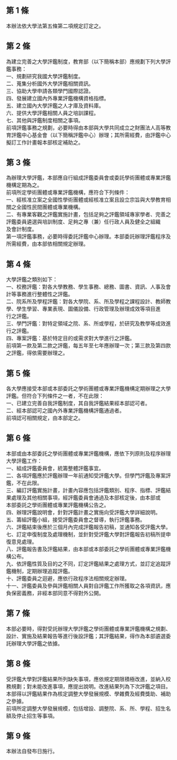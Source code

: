 第 1 條
-------
本辦法依大學法第五條第二項規定訂定之。

第 2 條
-------
為建立完善之大學評鑑制度，教育部（以下簡稱本部）應規劃下列大學評  
鑑事務：  
一、規劃研究我國大學評鑑制度。  
二、蒐集分析國外大學評鑑相關資訊。  
三、協助大學申請各類學門國際認證。  
四、發展建立國內外專業評鑑機構資格指標。  
五、建立國內大學評鑑之人才庫及資料庫。  
六、提供大學評鑑相關人員之培訓課程。  
七、其他與評鑑制度相關之事項。  
前項評鑑事務之規劃，必要時得由本部與大學共同成立之財團法人高等教  
育評鑑中心基金會（以下簡稱評鑑中心）辦理；其所需經費，由評鑑中心  
擬訂工作計畫報本部核定補助之。

第 3 條
-------
為辦理大學評鑑，本部應自行組成評鑑委員會或委託學術團體或專業評鑑  
機構定期為之。  
前項所定學術團體或專業評鑑機構，應符合下列條件：  
一、經核准立案之全國性學術團體或經核准立案且設立宗旨與大學教育相  
    關之全國性民間團體或專業機構。  
二、有專業客觀之評鑑實施計畫，包括足夠之評鑑領域專家學者、完善之  
    評鑑委員遴選與培訓制度、足夠之專（兼）任行政人員及健全之組織  
    及會計制度。  
第一項評鑑事務，必要時得委託評鑑中心辦理。本部委託辦理評鑑程序及  
所需經費，由本部依相關規定辦理。

第 4 條
-------
大學評鑑之類別如下：  
一、校務評鑑：對各大學教務、學生事務、總務、圖書、資訊、人事及會  
    計等事務進行整體性之評鑑。  
二、院系所及學程評鑑：對各大學院、系、所及學程之課程設計、教師教  
    學、學生學習、專業表現、圖儀設備、行政管理及辦理成效等項目進  
    行之評鑑。  
三、學門評鑑：對特定領域之院、系、所或學程，於研究及教學等成效進  
    行之評鑑。  
四、專案評鑑：基於特定目的或需求對大學進行之評鑑。  
前項第一款及第二款之評鑑，每五年至七年應辦理一次；第三款及第四款  
之評鑑，得依需要辦理之。

第 5 條
-------
各大學應接受本部或本部委託之學術團體或專業評鑑機構定期辦理之大學  
評鑑。但符合下列條件之一者，不在此限：  
一、已建立完善自我評鑑制度，其自我評鑑結果經本部認可者。  
二、經本部認可之國內外專業評鑑機構評鑑通過者。  
前項認可相關規定，由本部定之。

第 6 條
-------
本部或由本部委託之學術團體或專業評鑑機構，應依下列原則及程序辦理  
大學評鑑工作：  
一、組成評鑑委員會，統籌整體評鑑事宜。  
二、各項評鑑應於評鑑辦理一年前通知受評鑑大學。但學門評鑑及專案評  
    鑑，不在此限。  
三、編訂評鑑實施計畫，計畫內容應包括評鑑類別、程序、指標、評鑑結  
    果處理及其他相關事項，經評鑑委員會通過及本部核定後，由本部或  
    本部委託之學術團體或專業評鑑機構公告之。  
四、辦理評鑑說明會，針對評鑑計畫之實施向受評鑑大學詳細說明。  
五、籌組評鑑小組，接受評鑑委員會之督導，執行評鑑事務。  
六、評鑑結束後應於三個月內完成評鑑報告初稿，並通知各受評鑑大學。  
七、訂定申復制度及處理機制，並針對受評鑑大學對評鑑報告初稿所提申  
    復意見處理。  
八、評鑑報告書及評鑑結果，由本部或本部委託之學術團體或專業評鑑機  
    構公布。  
九、依評鑑性質及目的之不同，訂定評鑑結果之處理方式，並訂定追蹤評  
    鑑機制，定期辦理追蹤評鑑。  
十、評鑑委員之迴避，應依行政程序法相關規定辦理。  
十一、評鑑委員及參與評鑑相關人員對自評鑑工作所獲取之各項資訊，應  
      負保密義務，非經本部同意不得對外公開。

第 7 條
-------
本部必要時，得對受託辦理大學評鑑之學術團體或專業評鑑機構之規劃、  
設計、實施及結果報告等進行後設評鑑；其評鑑結果，得作為本部遴選委  
託辦理大學評鑑之依據。

第 8 條
-------
受評鑑大學對評鑑結果所列缺失事項，應依規定期限積極改進，並納入校  
務規劃；對未能改進事項，應提出說明。改進結果列為下次評鑑之項目。  
本部得以評鑑結果作為核定調整大學發展規模、學雜費及經費獎助、補助  
之參據。  
前項所定調整大學發展規模，包括增設、調整院、系、所、學程、招生名  
額及停止招生等事項。

第 9 條
-------
本辦法自發布日施行。

